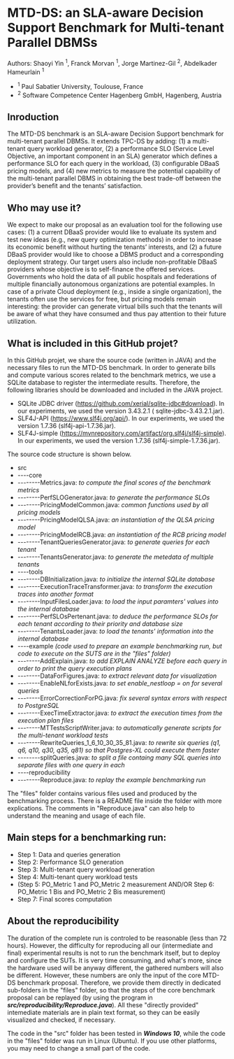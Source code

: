 # MTD-DS: an SLA-aware Decision Support Benchmark for Multi-tenant Parallel DBMSs
Authors: Shaoyi Yin <sup>1</sup>, Franck Morvan <sup>1</sup>, Jorge Martinez-Gil <sup>2</sup>, Abdelkader Hameurlain <sup>1</sup>
- <sup>1</sup> Paul Sabatier University, Toulouse, France
- <sup>2</sup> Software Competence Center Hagenberg GmbH, Hagenberg, Austria
  
## Inroduction
The MTD-DS benchmark is an SLA-aware Decision Support benchmark for multi-tenant parallel DBMSs. It extends TPC-DS by adding: (1) a multi-tenant query workload generator, (2) a performance SLO (Service Level Objective, an important component in an SLA) generator which defines a performance SLO for each query in the workload, (3) configurable DBaaS pricing models, and (4) new metrics to measure the potential capability of the multi-tenant parallel DBMS in obtaining the best trade-off between the provider’s benefit and the tenants’ satisfaction.

## Who may use it?
We expect to make our proposal as an evaluation tool for the following use cases: (1) a current DBaaS provider would like to evaluate its system and test new ideas (e.g., new query optimization methods) in order to increase its economic benefit without hurting the tenants’ interests, and (2) a future DBaaS provider would like to choose a DBMS product and a corresponding deployment strategy. Our target users also include non-profitable DBaaS providers whose objective is to self-finance the offered services. Governments who hold the data of all public hospitals and federations of multiple financially autonomous organizations are potential examples. In case of a private Cloud deployment (e.g., inside a single organization), the tenants often use the services for free, but pricing models remain interesting: the provider can generate virtual bills such that the tenants will be aware of what they have consumed and thus pay attention to their future utilization.

## What is included in this GitHub projet?
In this GitHub projet, we share the source code (written in JAVA) and the necessary files to run the MTD-DS benchmark.
In order to generate bills and compute various scores related to the benchmark metrics, we use a SQLite database to register the intermediate results. Therefore, the following libraries should be downloaded and included in the JAVA project.
- SQLite JDBC driver (https://github.com/xerial/sqlite-jdbc#download). In our experiments, we used the version 3.43.2.1 ( sqlite-jdbc-3.43.2.1.jar).
- SLF4J-API (https://www.slf4j.org/api/). In our experiments, we used the version 1.7.36 (slf4j-api-1.7.36.jar).
- SLF4J-simple (https://mvnrepository.com/artifact/org.slf4j/slf4j-simple). In our experiments, we used the version 1.7.36 (slf4j-simple-1.7.36.jar).

The source code structure is shown below.
- src
- ----core
- --------Metrics.java: _to compute the final scores of the benchmark metrics_
- --------PerfSLOGenerator.java: _to generate the performance SLOs_
- --------PricingModelCommon.java: _common functions used by all pricing models_
- --------PricingModelQLSA.java: _an instantiation of the QLSA pricing model_
- --------PricingModelRCB.java: _an instantiation of the RCB pricing model_
- --------TenantQueriesGenerator.java: _to generate queries for each tenant_
- --------TenantsGenerator.java: _to generate the metedata of multiple tenants_
- ----tools
- --------DBInitialization.java: _to initialize the internal SQLite database_
- --------ExecutionTraceTransformer.java: _to transform the execution traces into another format_
- --------InputFilesLoader.java: _to load the input paramters' values into the internal database_
- --------PerfSLOsPertenant.java: _to deduce the performance SLOs for each tenant according to their priority and database size_
- --------TenantsLoader.java: _to load the tenants' information into the internal database_
- ----example _(code used to prepare an example benchmarking run, but code to execute on the SUTS are in the "files" folder)_
- --------AddExplain.java: _to add EXPLAIN ANALYZE before each query in order to print the query execution plans_
- --------DataForFigures.java: _to extract relevant data for visualization_
- --------EnableNLforExists.java: _to set enable_nestloop = on for several queries_
- --------ErrorCorrectionForPG.java: _fix several syntax errors with respect to PostgreSQL_
- --------ExecTimeExtractor.java: _to extract the execution times from the execution plan files_
- --------MTTestsScriptWriter.java: _to automatically generate scripts for the multi-tenant workload tests_
- --------RewriteQueries_1_6_10_30_35_81.java: _to rewrite six queries (q1, q6, q10, q30, q35, q81) so that Postgres-XL could execute them faster_
- --------splitQueries.java: _to split a file containg many SQL queries into separate files with one query in each_
- ----reproducibility
- --------Reproduce.java: _to replay the example benchmarking run_

The "files" folder contains various files used and produced by the benchmarking process. There is a README file inside the folder with more explications. The comments in "Reproduce.java" can also help to understand the meaning and usage of each file.

## Main steps for a benchmarking run:
- Step 1: Data and queries generation
- Step 2: Performance SLO generation
- Step 3: Multi-tenant query workload generation
- Step 4: Multi-tenant query workload tests
- (Step 5: PO_Metric 1 and PO_Metric 2 measurement
AND/OR
Step 6: PO_Metric 1 Bis and PO_Metric 2 Bis measurement)
- Step 7: Final scores computation

## About the reproducibility
The duration of the complete run is controled to be reasonable (less than 72 hours). However, the difficulty for reproducing all our (intermediate and final) experimental results is not to run the benchmark itself, but to deploy and configure the SUTs. It is very time consuming, and what's more, since the hardware used will be anyway different, the gathered numbers will also be different. However, these numbers are only the input of the core MTD-DS benchmark proposal. Therefore, we provide them directly in dedicated sub-folders in the "files" folder, so that the steps of the core benchmark proposal can be replayed (by using the program in ***src/reproducibility/Reproduce.java***). All these "directly provided" intemediate materials are in plain text format, so they can be easily visualized and checked, if necessary. 

The code in the "src" folder has been tested in ***Windows 10***, while the code in the "files" folder was run in Linux (Ubuntu). If you use other platforms, you may need to change a small part of the code.


